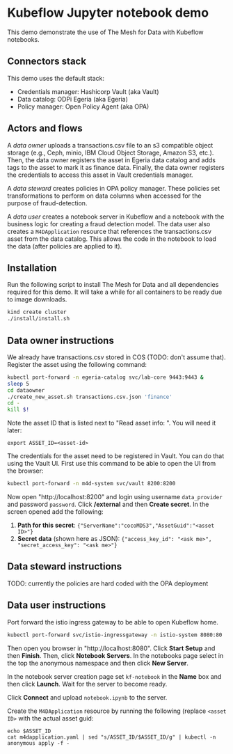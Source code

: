 # Kubeflow Jupyter notebook demo

This demo demonstrate the use of The Mesh for Data with Kubeflow notebooks.

## Connectors stack

This demo uses the default stack:
- Credentials manager: Hashicorp Vault (aka Vault)
- Data catalog: ODPi Egeria (aka Egeria)
- Policy manager: Open Policy Agent (aka OPA)

## Actors and flows

A _data owner_ uploads a transactions.csv file to an s3 compatible object storage (e.g., Ceph, minio, IBM Cloud Object Storage, Amazon S3, etc.). Then, the data owner registers the asset in Egeria data catalog and adds tags to the asset to mark it as finance data. Finally, the data owner registers the credentials to access this asset in Vault credentials manager.

A _data steward_ creates policies in OPA policy manager. These policies set transformations to perform on data columns when accessed for the purpose of fraud-detection.

A _data user_ creates a notebook server in Kubeflow and a notebook with the business logic for creating a fraud detection model. The data user also creates a `M4DApplication` resource that references the transactions.csv asset from the data catalog. This allows the code in the notebook to load the data (after policies are applied to it).

## Installation

Run the following script to install The Mesh for Data and all dependencies required for this demo. It will take a while for all containers to be ready due to image downloads.


```bash
kind create cluster
./install/install.sh
```

## Data owner instructions

We already have transactions.csv stored in COS (TODO: don't assume that).
Register the asset using the following command:

```bash
kubectl port-forward -n egeria-catalog svc/lab-core 9443:9443 &
sleep 5
cd dataowner
./create_new_asset.sh transactions.csv.json 'finance'
cd -
kill $!
```

Note the asset ID that is listed next to "Read asset info: ". You will need it later:
```
export ASSET_ID=<asset-id>
```

The credentials for the asset need to be registered in Vault. 
You can do that using the Vault UI. First use this command to be able to open the UI from the browser:

```bash
kubectl port-forward -n m4d-system svc/vault 8200:8200
```

Now open "http://localhost:8200" and login using username `data_provider` and password `password`. Click **/external** and then **Create secret**. In the screen opened add the following:
1. **Path for this secret**: `{"ServerName":"cocoMDS3","AssetGuid":"<asset ID>"}`
1. **Secret data** (shown here as JSON): `{"access_key_id": "<ask me>", "secret_access_key": "<ask me>"}`


## Data steward instructions

TODO: currently the policies are hard coded with the OPA deployment


## Data user instructions

Port forward the istio ingress gateway to be able to open Kubeflow home.

```bash
kubectl port-forward svc/istio-ingressgateway -n istio-system 8080:80
```

Then open you browser in "http://localhost:8080". Click **Start Setup** and then **Finish**. Then, click **Notebook Servers**. In the notebooks page select in the top the anonymous namespace and then click **New Server**.

In the notebook server creation page set `kf-notebook` in the **Name** box and then click **Launch**. Wait for the server to become ready.

Click **Connect** and upload `notebook.ipynb` to the server.

Create the `M4DApplication` resource by running the following (replace `<asset ID>` with the actual asset guid:

```
echo $ASSET_ID
cat m4dapplication.yaml | sed "s/ASSET_ID/$ASSET_ID/g" | kubectl -n anonymous apply -f -
```